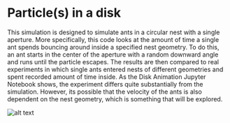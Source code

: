 # Particle(s) in a disk
This simulation is designed to simulate ants in a circular nest with a single aperture. More specifically, this code looks at the amount of time a single ant spends bouncing around inside a specified nest geometry. To do this, an ant starts in the center of the aperture with a random downward angle and runs until the particle escapes. The results are then compared to real experiments in which single ants entered nests of different geometries and spent recorded amount of time inside. As the Disk Animation Jupyter Notebook shows, the experiment differs quite substantially from the simulation. However, its possible that the velocity of the ants is also dependent on the nest geometry, which is something that will be explored.

![alt text](https://github.com/jakehanson/Random-Walk-Simulation/GIFS/single_particle_slow.gif)
